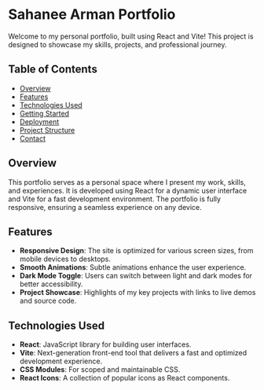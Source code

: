 # Sahanee Arman Portfolio

Welcome to my personal portfolio, built using React and Vite! This project is designed to showcase my skills, projects, and professional journey.

## Table of Contents

- [Overview](#overview)
- [Features](#features)
- [Technologies Used](#technologies-used)
- [Getting Started](#getting-started)
- [Deployment](#deployment)
- [Project Structure](#project-structure)
- [Contact](#contact)

## Overview

This portfolio serves as a personal space where I present my work, skills, and experiences. It is developed using React for a dynamic user interface and Vite for a fast development environment. The portfolio is fully responsive, ensuring a seamless experience on any device.

## Features

- **Responsive Design**: The site is optimized for various screen sizes, from mobile devices to desktops.
- **Smooth Animations**: Subtle animations enhance the user experience.
- **Dark Mode Toggle**: Users can switch between light and dark modes for better accessibility.
- **Project Showcase**: Highlights of my key projects with links to live demos and source code.

## Technologies Used

- **React**: JavaScript library for building user interfaces.
- **Vite**: Next-generation front-end tool that delivers a fast and optimized development experience.
- **CSS Modules**: For scoped and maintainable CSS.
- **React Icons**: A collection of popular icons as React components.
